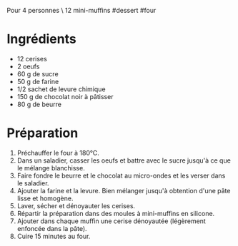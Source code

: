 Pour 4 personnes \ 12 mini-muffins
#dessert #four 

# Ingrédients

- 12 cerises 
- 2 oeufs
- 60 g de sucre
- 50 g de farine
- 1/2 sachet de levure chimique
- 150 g de chocolat noir à pâtisser
- 80 g de beurre

# Préparation

1. Préchauffer le four à 180°C.
2. Dans un saladier, casser les oeufs et battre avec le sucre jusqu'à ce que le mélange blanchisse.
3. Faire fondre le beurre et le chocolat au micro-ondes et les verser dans le saladier.
4. Ajouter la farine et la levure. Bien mélanger jusqu'à obtention d'une pâte lisse et homogène.
5. Laver, sécher et dénoyauter les cerises. 
6. Répartir la préparation dans des moules à mini-muffins en silicone.
7. Ajouter dans chaque muffin une cerise dénoyautée (légèrement enfoncée dans la pâte).
8. Cuire 15 minutes au four. 